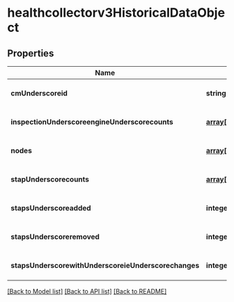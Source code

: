 # healthcollectorv3HistoricalDataObject

## Properties
Name | Type | Description | Notes
------------ | ------------- | ------------- | -------------
**cmUnderscoreid** | **string** |  | [optional] [default to null]
**inspectionUnderscoreengineUnderscorecounts** | [**array[Healthcollectorv3CountObject]**](Healthcollectorv3CountObject.md) |  | [optional] [default to null]
**nodes** | [**array[Healthcollectorv3StapInformationObject]**](Healthcollectorv3StapInformationObject.md) |  | [optional] [default to null]
**stapUnderscorecounts** | [**array[Healthcollectorv3CountObject]**](Healthcollectorv3CountObject.md) |  | [optional] [default to null]
**stapsUnderscoreadded** | **integer** |  | [optional] [default to null]
**stapsUnderscoreremoved** | **integer** |  | [optional] [default to null]
**stapsUnderscorewithUnderscoreieUnderscorechanges** | **integer** |  | [optional] [default to null]

[[Back to Model list]](../README.md#documentation-for-models) [[Back to API list]](../README.md#documentation-for-api-endpoints) [[Back to README]](../README.md)


